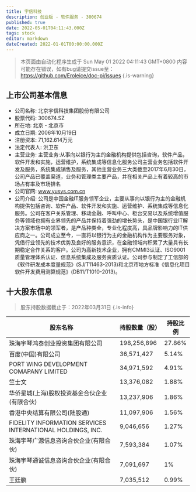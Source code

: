 ```yaml
---
title: 宇信科技
description: 创业板 - 软件服务 - 300674
published: true
date: 2022-05-01T04:11:43.000Z
tags: stock
editor: markdown
dateCreated: 2022-01-01T00:00:00.000Z
---
```


> 本页面由自动化程序生成于 Sun May 01 2022 04:11:43 GMT+0800
> 内容可能存在错误，如有bug请提交issue至：https://github.com/Eroleice/doc-pi/issues
{.is-warning}

## 上市公司基本信息
- 公司名称: 北京宇信科技集团股份有限公司
- 股票代码: 300674.SZ
- 所在地: 北京 - 北京市
- 成立日期: 2006年10月19日
- 注册资本: 71,162.614万元
- 法定代表人: 洪卫东
- 主营业务: 主营业务:从事向以银行为主的金融机构提供包括咨询，软件产品，软件开发和实施，运营维护，系统集成等信息化服务公司主营业务包括软件开发及服务，系统集成销售及服务，其他主营业务三大类截至2017年6月30日，公司产品已覆盖渠道，业务和管理类主要产品，并在相关产品上有着较高的市场占有率及市场排名
- 公司官网: www.yusys.com.cn
- 公司介绍: 公司是中国金融IT服务领军企业，主要从事向以银行为主的金融机构提供包括咨询、软件产品、软件开发和实施、运营维护、系统集成等信息化服务。公司在客户关系管理、移动金融、呼叫中心、柜台交易以及系统增值服务等领域也拥有业界领先的产品并保持着强劲的增长势头，是中国银行业IT解决方案市场中的领军者，是产品种类全，专业化程度高，具品牌影响力的IT供应商之一。公司成立至今，一直将以银行为主的金融机构作为主要服务对象，凭借行业领先的技术优势及良好的服务意识，在金融领域内积累了大量具有长期稳定合作关系的客户。公司为高新技术企业，拥有CMMI3认证、ISO9001质量管理体系认证、信息系统集成及服务资质认证。公司参与制定了工信部的《软件研发成本度量规范》(SJ/T11463-2013)和北京市地方标准《信息化项目软件开发费用测算规范》(DB11/T1010-2013)。


## 十大股东信息
> 股东持股数据截止于：2022年03月31日
{.is-info}

| 股东名称 | 持股数量（股） | 持股比例 |
| --- | --- | --- |
| 珠海宇琴鸿泰创业投资集团有限公司 | 198,256,896 | 27.86% |
| 百度(中国)有限公司 | 36,571,427 | 5.14% |
| PORT WING DEVELOPMENT COMAPANY LIMITED | 34,971,592 | 4.91% |
| 竺士文 | 13,376,082 | 1.88% |
| 华侨星城(上海)股权投资基金合伙企业(有限合伙) | 13,237,906 | 1.86% |
| 香港中央结算有限公司(陆股通) | 11,097,906 | 1.56% |
| FIDELITY INFORMATION SERVICES INTERNATIONAL HOLDINGS, INC. | 9,046,656 | 1.27% |
| 珠海宇琴广源信息咨询合伙企业(有限合伙) | 7,593,384 | 1.07% |
| 珠海宇琴通诚信息咨询合伙企业(有限合伙) | 7,091,697 | 1% |
| 王廷鹏 | 7,035,512 | 0.99% |




